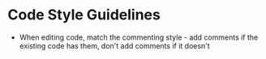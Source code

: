 # Code Style Guidelines

- When editing code, match the commenting style - add comments if the existing code has them, don't add comments if it doesn't